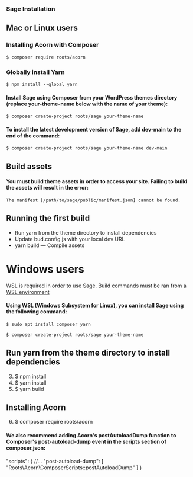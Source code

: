 
### Sage Installation

## Mac or Linux users

### Installing Acorn with Composer
    $ composer require roots/acorn

### Globally install Yarn
    $ npm install --global yarn

#### Install Sage using Composer from your WordPress themes directory (replace your-theme-name below with the name of your theme):
    $ composer create-project roots/sage your-theme-name

#### To install the latest development version of Sage, add dev-main to the end of the command:
    $ composer create-project roots/sage your-theme-name dev-main

## Build assets
#### You must build theme assets in order to access your site. Failing to build the assets will result in the error:
    The manifest [/path/to/sage/public/manifest.json] cannot be found.

## Running the first build
- Run yarn from the theme directory to install dependencies
- Update bud.config.js with your local dev URL
- yarn build — Compile assets





# Windows users

WSL is required in order to use Sage. Build commands must be ran from a  <a href="https://docs.microsoft.com/en-us/windows/wsl/">WSL environment</a>


#### Using WSL (Windows Subsystem for Linux), you can install Sage using the following command:

    $ sudo apt install composer yarn

    $ composer create-project roots/sage your-theme-name

## Run yarn from the theme directory to install dependencies
 3.  $ npm install 
 4.  $ yarn install
 5.  $ yarn build 

## Installing Acorn
 6.  $ composer require roots/acorn

#### We also recommend adding Acorn's postAutoloadDump function to Composer's post-autoload-dump event in the scripts section of composer.json:

"scripts": {
  //...
  "post-autoload-dump": [
    "Roots\\Acorn\\ComposerScripts::postAutoloadDump"
  ]
}



